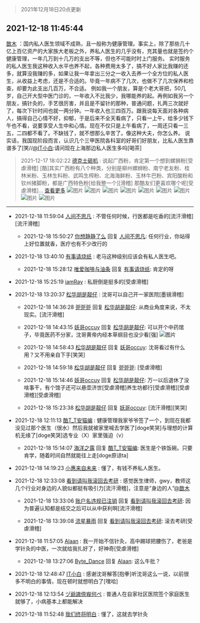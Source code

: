 > 2021年12月18日20点更新
<link rel="stylesheet" href="https://cdn.jsdelivr.net/gh/taotie6/sampleJSON@main/css/photo_show.css">
<meta name="referrer" content="no-referrer" />


 ## 2021-12-18 11:45:44 

 [㪚木](https://www.coolapk.com/feed/32204556?shareKey=OWE3YjM1MmZmOTQxNjFiZDVjOGI~) ：国内私人医生领域不成熟，且一般称为健康管理。事实上，除了那些几十亿上百亿资产的大家族大老板之外，养私人医生的几乎没有，充其量也就是签约个健康管理，一年几万到十几万的支出不等，但也不可能时时上门服务。
实时服务的私人医生我这种收入水平也养不起，各种费用太多了，搞不好人家比我赚的还多<!--break-->，就算没我赚的多，如果让我一年拿出三分之一收入去养一个全方位的私人医生，从收益上考虑，还是不合适的。毕竟一年病不了几次，也做不了几次保养和检查，却要为此支出几百万，不合适。
例如我一个朋友，算是个老大哥把，50几岁，自己开大型中医门诊的，一年收入不比我少，我哪能养的起。再例如我另一个朋友，搞针灸的，手艺很厉害，并且是不留针的那种，普通问题，扎两三次就好了，每次下针时间也就一两分钟。一年收入也三四百万。跟我说每天面对各种病人，搞得自己心情不好，抑郁，于是后来不全天看病了，只看一上午，给多少钱下午也不看，说要享受人生中和心情。现在不仅只是上午看病了，一周还只看一三五，二四都不看了。不缺钱了，就不想那么辛苦了。像这种大夫，你怎么养。
说实话，我国现阶段而言，认识几个三甲医院各科室的好哥们好朋友，比私人医生靠谱多了[笑//<a class="feed-link-uname" href="/u/IT小白">@IT小白</a>:请问现在上海那边私人医生多吗[喝茶] 

<div class="album">
</div>

> 2021-12-17 18:02:22 
> [德克士砸机](https://www.coolapk.com/feed/32190225?shareKey=YWIzNjAxNjQ4YTVlNjFiZDVjOGI~) : 说起广西粉，肯定第一个想到螺狮粉[受虐滑稽] [酷]其实广西粉有八个种类，分别是柳州螺蛳粉、南宁老友粉、桂林米粉、玉林生料粉、武鸣生榨粉、北海海鲜粉、玉林牛巴粉、宾阳酸粉和钦州猪脚粉，都是广西特色粉[给我整一个][滑稽] 那酷友们更喜欢哪个呢[受虐滑稽]... <a href="">查看更多</a> 
![图片](https://image.coolapk.com/feed/2021/1217/18/4362128_ab8df444_5339_3123_214@500x500.jpeg)
![图片](https://image.coolapk.com/feed/2021/1217/18/4362128_858a9662_5339_3129_439@640x480.jpeg)
![图片](https://image.coolapk.com/feed/2021/1217/18/4362128_f46a814d_5339_3135_611@1024x696.jpeg)
![图片](https://image.coolapk.com/feed/2021/1217/18/4362128_c399871f_5339_3144_963@640x427.jpeg)
![图片](https://image.coolapk.com/feed/2021/1217/18/4362128_3a74e432_5339_3149_241@500x606.jpeg)
![图片](https://image.coolapk.com/feed/2021/1217/18/4362128_3c231271_5339_316_648@500x515.jpeg)
![图片](https://image.coolapk.com/feed/2021/1217/18/4362128_35a56184_5339_3175_216@500x344.jpeg)
![图片](https://image.coolapk.com/feed/2021/1217/18/4362128_26508367_5339_3181_230@500x375.jpeg)
![图片](https://image.coolapk.com/feed/2021/1217/18/4362128_e8eb288f_5339_3185_666@720x480.jpeg)

 ------- 

- 2021-12-18 11:59:04 [人间不思凡](uid=2080265) : 不管任何时候，行医都是吃香的[流汗滑稽][流汗滑稽] 

    - 2021-12-18 15:50:27 [你想静静了么](uid=788126) 回复 [人间不思凡](uid=2080265): 任何行业，你站得上好位置就香，医疗也有不少改行的 

- 2021-12-18 13:40:10 [有事请烧纸](uid=1802946) : 老马这种级别应该会有私人医生吧。 

    - 2021-12-18 15:28:12 [唯爱咖啡与油条](uid=2799079) 回复 [有事请烧纸](uid=1802946): 肯定的呀 

- 2021-12-18 15:25:19 [iamRay](uid=895867) : 私厨倒是挺多的[受虐滑稽] 

- 2021-12-18 13:20:37 [松华胡是靓仔](uid=692318) : 沈哥可以自己开一家医院[墨镜滑稽] 

    - 2021-12-18 14:36:28 [戼戼戼](uid=4044548) 回复 [松华胡是靓仔](uid=692318): 从商业角度来说，不太现实。[流汗滑稽] 

    - 2021-12-18 14:43:15 [妖哥occuy](uid=1388591) 回复 [松华胡是靓仔](uid=692318): 可以开个中药馆子，毕竟医药不分家，沈哥黄帝内经本草纲目也没少看[强] ![图片](https://image.coolapk.com/feed/2021/1216/10/1388591_1a494284_2980_455_888@360x360.png)

    - 2021-12-18 14:58:43 [松华胡是靓仔](uid=692318) 回复 [妖哥occuy](uid=1388591): 沈哥看过有什么用？又不用亲自下手[笑哭] 

    - 2021-12-18 14:59:18 [松华胡是靓仔](uid=692318) 回复 [戼戼戼](uid=4044548): [受虐滑稽] 

    - 2021-12-18 15:14:46 [妖哥occuy](uid=1388591) 回复 [松华胡是靓仔](uid=692318): 万一以后退休了没啥事干，有个馆子还可以悬壶济世[受虐滑稽]养生坊都行[受虐滑稽][受虐滑稽][受虐滑稽] 

    - 2021-12-18 15:23:38 [松华胡是靓仔](uid=692318) 回复 [妖哥occuy](uid=1388591): [流汗滑稽][笑哭] 

- 2021-12-18 12:11:13 [酷T_T安猫编](uid=3220399) : 健康管理我家爷爷签了一个，到现在我都没见过那个医生（很水）然后我就被家里喊去学医了[doge笑哭]与理想的计算机无缘了[doge笑哭]选专业（X）家里强迫（v） 

    - 2021-12-18 15:14:07 [海洋之露](uid=1111949) 回复 [酷T_T安猫编](uid=3220399): 医生是个铁饭碗。只要肯学，随着时间自然就能往上走[doge原谅ta] 

- 2021-12-18 14:19:23 [小惠来自未来](uid=847097) : 懂了，有钱不养私人医生。 

- 2021-12-18 12:33:08 [看到请叫我滚回去考研](uid=3241499) : 感觉医生律师，gwy，教师这几个行业对身边的人貌似都挺有吸引力[流汗滑稽]，注意是“身边的人”<a class="feed-link-uname" href="/u/㪚木">@㪚木</a> 

    - 2021-12-18 13:33:06 [账户名违规已注销](uid=1039732) 回复 [看到请叫我滚回去考研](uid=3241499): 因为普遍认知都是结交之后可以从中获利啊[流汗滑稽] 

    - 2021-12-18 13:39:08 [流星暴雨](uid=3302275) 回复 [看到请叫我滚回去考研](uid=3241499): 滚去考研[受虐滑稽] 

- 2021-12-18 11:57:05 [Alaan](uid=2552665) : 我一开始不信针灸，高中踢球把腰伤了，老爸是学针灸的中医，一次就给我扎好了，好神奇[受虐滑稽] 

    - 2021-12-18 13:27:06 [Byte_Dance](uid=640651) 回复 [Alaan](uid=2552665): 这么牛批？ 

- 2021-12-18 12:48:47 [IT小白](uid=1002886) : 感谢沈哥解答[抱拳]听沈哥这么一说，以前很多不明白的事情，现在顿时就想明白了[嘿哈] 

- 2021-12-18 12:13:54 [ヅ爺謸倷峩何ぺ](uid=11968954) : 普通人在自家社区医院签个家庭医生就够了，小病基本上都能解决 

- 2021-12-18 11:52:48 [我们终将明白](uid=3083973) : 懂了，这就去学针灸 

